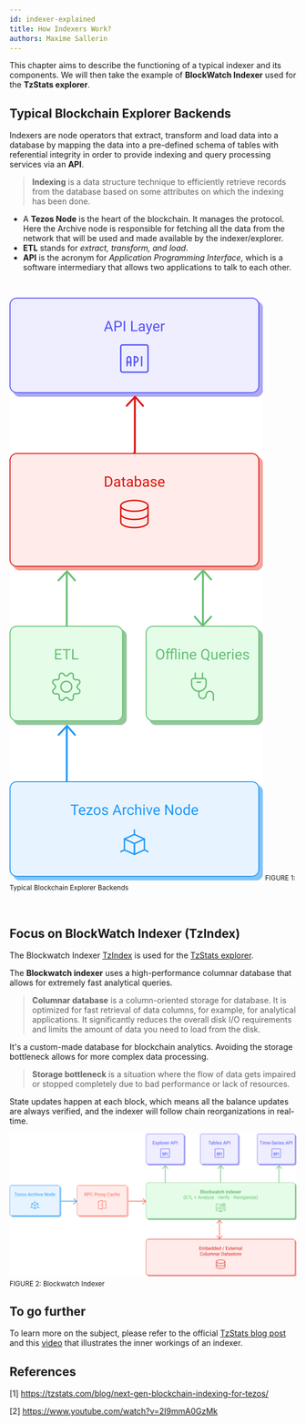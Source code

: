 ```yaml
---
id: indexer-explained
title: How Indexers Work?
authors: Maxime Sallerin
---
```


This chapter aims to describe the functioning of a typical indexer and its components.
We will then take the example of **BlockWatch Indexer** used for the **TzStats explorer**.

## Typical Blockchain Explorer Backends

Indexers are node operators that extract, transform and load data into a database by mapping the data into a pre-defined schema of tables with referential integrity
in order to provide indexing and query processing services via an **API**.

> **Indexing** is a data structure technique to efficiently retrieve records from the database based on some attributes on which the indexing has been done.

- A **Tezos Node** is the heart of the blockchain. It manages the protocol. Here the Archive node is responsible for fetching all the data from the network that will be used and made available by the indexer/explorer.
- **ETL** stands for _extract, transform, and load_.
- **API** is the acronym for _Application Programming Interface_,
  which is a software intermediary that allows two applications to talk to each other.

<br/>
<p align="center">

![](traditional_indexer.svg)
<small align="center" className="figure">FIGURE 1: Typical Blockchain Explorer Backends</small>

</p>
<br/>

## Focus on BlockWatch Indexer (TzIndex)

The Blockwatch Indexer [TzIndex](https://github.com/blockwatch-cc/tzindex) is used for the [TzStats explorer](https://tzstats.com/).

The **Blockwatch indexer** uses a high-performance columnar database that allows for extremely fast analytical queries.

> **Columnar database** is a column-oriented storage for database.
> It is optimized for fast retrieval of data columns,
> for example, for analytical applications.
> It significantly reduces the overall disk I/O requirements
> and limits the amount of data you need to load from the disk.

It's a custom-made database for blockchain analytics. Avoiding the storage bottleneck allows for more complex data processing.

> **Storage bottleneck** is a situation where the flow of data gets impaired
> or stopped completely due to bad performance or lack of resources.

State updates happen at each block, which means all the balance updates are always verified,
and the indexer will follow chain reorganizations in real-time.

![](blockwatch_indexer.svg)
<small className="figure">FIGURE 2: Blockwatch Indexer</small>

## To go further

To learn more on the subject, please refer to the official [TzStats blog post](https://tzstats.com/blog/next-gen-blockchain-indexing-for-tezos/) and this [video](https://www.youtube.com/watch?v=2I9mmA0GzMk) that illustrates the inner workings of an indexer.

## References

[1] https://tzstats.com/blog/next-gen-blockchain-indexing-for-tezos/

[2] https://www.youtube.com/watch?v=2I9mmA0GzMk
